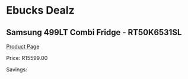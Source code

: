 
# Ebucks Dealz
## Samsung 499LT Combi Fridge - RT50K6531SL
[Product Page](https://www.ebucks.com/web/shop/productSelected.do?prodId=1209632061&catId=704986856)

Price: R15599.00

Savings: 


	